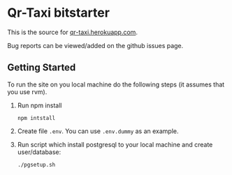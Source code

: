 Qr-Taxi bitstarter
================

This is the source for
[qr-taxi.herokuapp.com](http://qr-taxi.herokuapp.com/).

Bug reports can be viewed/added on the github issues page.


Getting Started
---------------

To run the site on you local machine do the following steps (it
assumes that you use rvm).

1.  Run npm install

    ```
    npm intstall
    ```

2.  Create file `.env`. You can use `.env.dummy`
    as an example.

3.  Run script which install postgresql to your local machine and create user/database:
    
    ```bash
    ./pgsetup.sh
    ```

